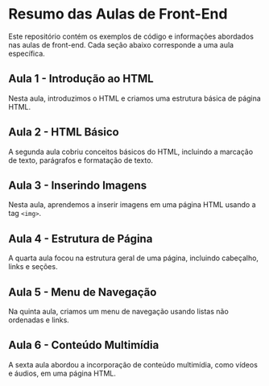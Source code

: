 # Resumo das Aulas de Front-End

Este repositório contém os exemplos de código e informações abordados nas aulas de front-end. Cada seção abaixo corresponde a uma aula específica.

## Aula 1 - Introdução ao HTML

Nesta aula, introduzimos o HTML e criamos uma estrutura básica de página HTML.

## Aula 2 - HTML Básico

A segunda aula cobriu conceitos básicos do HTML, incluindo a marcação de texto, parágrafos e formatação de texto.

## Aula 3 - Inserindo Imagens

Nesta aula, aprendemos a inserir imagens em uma página HTML usando a tag `<img>`.

## Aula 4 - Estrutura de Página

A quarta aula focou na estrutura geral de uma página, incluindo cabeçalho, links e seções.

## Aula 5 - Menu de Navegação

Na quinta aula, criamos um menu de navegação usando listas não ordenadas e links.

## Aula 6 - Conteúdo Multimídia

A sexta aula abordou a incorporação de conteúdo multimídia, como vídeos e áudios, em uma página HTML.

